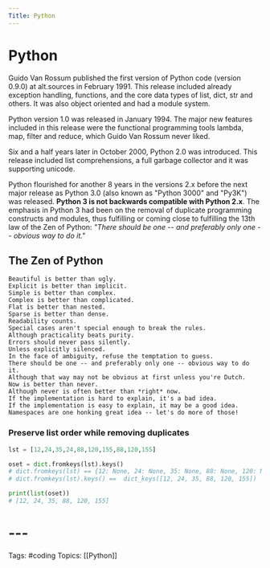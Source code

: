 ```yaml
---
Title: Python
---
```


# Python
Guido Van Rossum published the first version of Python code (version 0.9.0) at alt.sources in February 1991. This release included already exception handling, functions, and the core data types of list, dict, str and others. It was also object oriented and had a module system.

Python version 1.0 was released in January 1994. The major new features included in this release were the functional programming tools lambda, map, filter and reduce, which Guido Van Rossum never liked.

Six and a half years later in October 2000, Python 2.0 was introduced. This release included list comprehensions, a full garbage collector and it was supporting unicode.

Python flourished for another 8 years in the versions 2.x before the next major release as Python 3.0 (also known as "Python 3000" and "Py3K") was released. **Python 3 is not backwards compatible with Python 2.x**. The emphasis in Python 3 had been on the removal of duplicate programming constructs and modules, thus fulfilling or coming close to fulfilling the 13th law of the Zen of Python: _"There should be one -- and preferably only one -- obvious way to do it."_

## The Zen of Python

```
Beautiful is better than ugly.
Explicit is better than implicit.
Simple is better than complex.
Complex is better than complicated.
Flat is better than nested.
Sparse is better than dense.
Readability counts.
Special cases aren't special enough to break the rules.
Although practicality beats purity.
Errors should never pass silently.
Unless explicitly silenced.
In the face of ambiguity, refuse the temptation to guess.
There should be one -- and preferably only one -- obvious way to do it.
Although that way may not be obvious at first unless you're Dutch.
Now is better than never.
Although never is often better than *right* now.
If the implementation is hard to explain, it's a bad idea.
If the implementation is easy to explain, it may be a good idea.
Namespaces are one honking great idea -- let's do more of those! 
```

### Preserve list order while removing duplicates
```py
lst = [12,24,35,24,88,120,155,88,120,155]

oset = dict.fromkeys(lst).keys()
# dict.fromkeys(lst) == {12: None, 24: None, 35: None, 88: None, 120: None, 155: None}
# dict.fromkeys(lst).keys() ==  dict_keys([12, 24, 35, 88, 120, 155])

print(list(oset))
# [12, 24, 35, 88, 120, 155]
```
# ---

Tags: #coding 
Topics: [[Python]]


